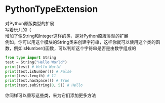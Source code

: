 # PythonTypeExtension
对Python原版类型的扩展<br>
写着玩儿的（<br>
增加了像String和Integer这样的类，是对Python原版类型的扩展<br>
例如，你可以用这个模块的String类来创建字符串，这样你就可以使用这个类的函数，例如isNumber()函数，可以判断这个字符串是否是由数字组成的<br>
```Python
from type import String
test = String("Hello World")
print(test) # Hello World
print(test.isNumber()) # False
print(test.length) # 11
print(test.hasSpace()) # True
print(test.subString(0, 5)) # Hello
```
你同样可以重写这些类，来为它们添加更多方法<br>
